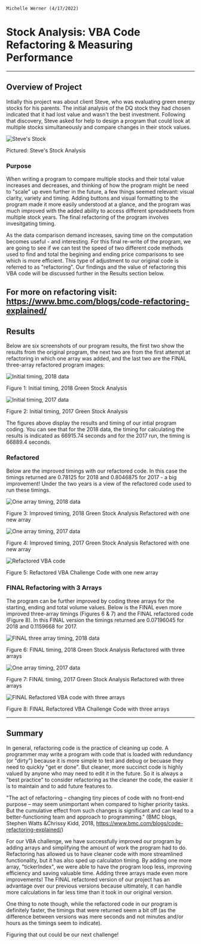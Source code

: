                                                                                            Michelle Werner (4/17/2022)
# Stock Analysis: VBA Code Refactoring & Measuring Performance 
---

## Overview of Project

Intially this project was about client Steve, who was evaluating green energy stocks for his parents. The initial analysis of the DQ stock they had chosen indicated that it had lost value and wasn't the best investment. Following that discovery, Steve asked for help to design a program that could look at multiple stocks simultaneously and compare changes in their stock values. 

![Steve's Stock](resources/SteveStockAnalysis.png)

Pictured: Steve's Stock Analysis 

### Purpose

When writing a program to compare multiple stocks and their total value increases and decreases, and thinking of how the program might be need to "scale" up even further in the future, a few things seemed relevant: visual clarity, variety and timing. Adding buttons and visual formatting to the program made it more easily understood at a glance, and the program was much improved with the added ability to access different spreadsheets from multiple stock years. The final refactoring of the program involves invesitgating timing.

As the data comparison demand increases, saving time on the computation becomes useful - and interesting. For this final re-write of the program, we are going to see if we can test the speed of two different code methods used to find  and total the begining and ending price comparisons to see which is more efficient. This type of adjustment to our original code is referred to as "refactoring". Our findings and the value of refactoring this VBA code will be discussed further in the Results section below.

For more on refactoring visit: https://www.bmc.com/blogs/code-refactoring-explained/
---
## Results

Below are six screenshots of our program results, the first two show the results from the original program, the next two are from the first attempt at refactoring in which one array was added, and the last two are the FINAL three-array refactored program images:


![Initial timing, 2018 data](resources/M2_stockanalysis_2018.png)

Figure 1: Initial timing, 2018 Green Stock Analysis 

![Initial timing, 2017 data](resources/M2_stockanalysis_2017.png)

Figure 2: Initial timing, 2017 Green Stock Analysis 

The figures above display the results and timing of our intial program coding. You can see that for the 2018 data, the timing for calculating the results is indicated as 66915.74 seconds and for the 2017 run, the timing is 66889.4 seconds.

### Refactored

Below are the improved timings with our refactored code. In this case the timings returned are 0.78125 for 2018 and 0.8046875 for 2017 - a big improvement! Under the two years is a view of the refactored code used to run these timings.

![One array timing, 2018 data](resources/VBA_Challenge_2018_refactor1.png)

Figure 3: Improved timing, 2018 Green Stock Analysis Refactored with one new array

![One array timing, 2017 data](resources/VBA_Challenge_2017_refactor1.png)

Figure 4: Improved timing, 2017 Green Stock Analysis Refactored with one new array


![Refactored VBA code](resources/code_refactor1.png)

Figure 5: Refactored VBA Challenge Code with one new array


### FINAL Refactoring with 3 Arrays
The program can be further improved by coding three arrays for the starting, ending and total volume values. Below is the FINAL even more improved three-array timings (Figures 6 & 7) and the FINAL refactored code (Figure 8). In this FINAL version the timings returned are 0.07196045 for 2018 and 0.1159668 for 2017.

![FINAL three array timing, 2018 data](resources/VBA_Challenge_2018_FINAL.png)

Figure 6: FINAL timing, 2018 Green Stock Analysis Refactored with three arrays

![One array timing, 2017 data](resources/VBA_Challenge_2017_FINAL.png)

Figure 7: FINAL timing, 2017 Green Stock Analysis Refactored with three arrays

![FINAL Refactored VBA code with three arrays](resources/code_FINAL.png)

Figure 8: FINAL Refactored VBA Challenge Code with three arrays

---
## Summary
In general, refactoring code is the practice of cleaning up code. A programmer may write a program with code that is loaded with redundancy (or "dirty") because it is more simple to test and debug or becuase they need to quickly "get er done".  But cleaner, more succinct code is highly valued by anyone who may need to edit it in the future. So it is always a "best practice" to consider refactoring as the cleaner the code, the easier it is to maintain and to add future features to. 

"The act of refactoring – changing tiny pieces of code with no front-end purpose – may seem unimportant when compared to higher priority tasks. But the cumulative effect from such changes is significant and can lead to a better-functioning team and approach to programming."  (BMC blogs,  Stephen Watts &Chrissy Kidd, 2018, https://www.bmc.com/blogs/code-refactoring-explained/)

For our VBA challenge, we have successfully improved our program by adding arrays and simplifying the amount of work the program had to do. Refactoring has allowed us to have cleaner code with more streamlined functionality, but it has also sped up calculaton timing. By adding one more array, "tickerIndex", we were able to have the program loop less, improving efficiency and saving valuable time. Adding three arrays made even more improvements! The FINAL refactored version of our project has an advantage over our previous versions because ultimately, it can handle more calculations in far less time than it took in our original version.

One thing to note though, while the refactored code in our program is definitely faster, the timings that were returned seem a bit off (as the difference between versions was mere seconds and not minutes and/or hours as the timings seem to indicate). 

Figuring that out could be our next challenge!
